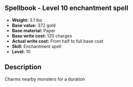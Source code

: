 ## Spellbook - Level 10 enchantment spell

- **Weight:** 3.1 lbs
- **Base value:** 372 gold
- **Base material:** Paper
- **Base write cost:** 120 charges
- **Actual write cost:** From half to full base cost
- **Skill:** Enchantment spell
- **Level:** 10

## Description

Charms nearby monsters for a duration

